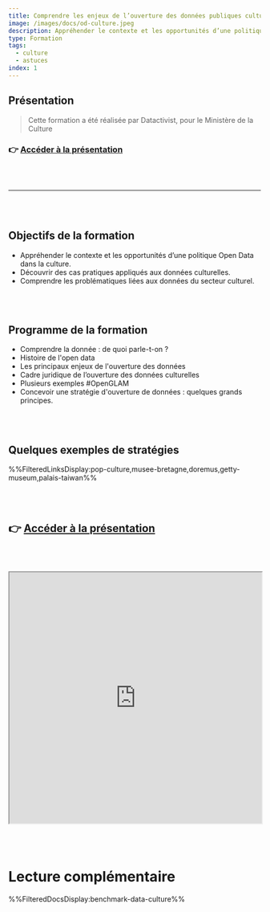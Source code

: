 ```yaml
---
title: Comprendre les enjeux de l’ouverture des données publiques culturelles
image: /images/docs/od-culture.jpeg
description: Appréhender le contexte et les opportunités d’une politique Open Data dans la culture.
type: Formation
tags:
  - culture
  - astuces
index: 1
--- 
```


## Présentation

> Cette formation a été réalisée par Datactivist, pour le Ministère de la Culture

### 👉 [Accéder à la présentation](https://datactivist.coop/ministere-culture/jour1.html#1)

<br></br>

---

<br></br>

## Objectifs de la formation

- Appréhender le contexte et les opportunités d’une politique Open Data dans la culture.
- Découvrir des cas pratiques appliqués aux données culturelles.
- Comprendre les problématiques liées aux données du secteur culturel.

<br></br>

## Programme de la formation

- Comprendre la donnée : de quoi parle-t-on ?
- Histoire de l'open data
- Les principaux enjeux de l'ouverture des données
- Cadre juridique de l’ouverture des données culturelles
- Plusieurs exemples #OpenGLAM
- Concevoir une stratégie d'ouverture de données : quelques grands principes.

<br></br>

## Quelques exemples de stratégies

%%FilteredLinksDisplay:pop-culture,musee-bretagne,doremus,getty-museum,palais-taiwan%%

<br></br>

## 👉 [Accéder à la présentation](https://datactivist.coop/ministere-culture/jour1.html#1)

<br></br>

<div class="responsiveIframe">
  <iframe
    width="100%"
    height="500"
    src="https://datactivist.coop/ministere-culture/jour1.html#1">
  </iframe>
</div>

<br></br>

# Lecture complémentaire

%%FilteredDocsDisplay:benchmark-data-culture%%
